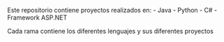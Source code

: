 Este repositorio contiene proyectos realizados en:
    - Java
    - Python
    - C#
    - Framework ASP.NET

Cada rama contiene los diferentes lenguajes y sus diferentes proyectos